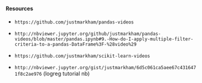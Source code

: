 
#### Resources

- `https://github.com/justmarkham/pandas-videos`

- `http://nbviewer.jupyter.org/github/justmarkham/pandas-videos/blob/master/pandas.ipynb#9.-How-do-I-apply-multiple-filter-criteria-to-a-pandas-DataFrame%3F-%28video%29`

- `https://github.com/justmarkham/scikit-learn-videos`
- `http://nbviewer.jupyter.org/gist/justmarkham/6d5c061ca5aee67c4316471f8c2ae976` (logreg tutorial nb)
